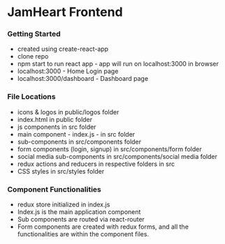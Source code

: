 # JamHeart Frontend

### Getting Started
* created using create-react-app 
* clone repo
* npm start to run react app - app will run on localhost:3000 in browser
* localhost:3000 - Home Login page
* localhost:3000/dashboard - Dashboard page

### File Locations
* icons & logos in public/logos folder
* index.html in public folder
* js components in src folder
* main component - index.js - in src folder
* sub-components in src/components folder
* form components (login, signup) in src/components/form folder
* social media sub-components in src/components/social media folder
* redux actions and reducers in respective folders in src
* CSS styles in src/styles folder

### Component Functionalities
* redux store initialized in index.js
* Index.js is the main application component
* Sub components are routed via react-router
* Form components are created with redux forms, and all the functionalities are within the   component files. 
